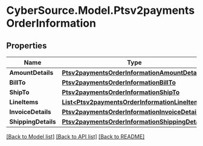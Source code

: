 # CyberSource.Model.Ptsv2paymentsOrderInformation
## Properties

Name | Type | Description | Notes
------------ | ------------- | ------------- | -------------
**AmountDetails** | [**Ptsv2paymentsOrderInformationAmountDetails**](Ptsv2paymentsOrderInformationAmountDetails.md) |  | [optional] 
**BillTo** | [**Ptsv2paymentsOrderInformationBillTo**](Ptsv2paymentsOrderInformationBillTo.md) |  | [optional] 
**ShipTo** | [**Ptsv2paymentsOrderInformationShipTo**](Ptsv2paymentsOrderInformationShipTo.md) |  | [optional] 
**LineItems** | [**List&lt;Ptsv2paymentsOrderInformationLineItems&gt;**](Ptsv2paymentsOrderInformationLineItems.md) |  | [optional] 
**InvoiceDetails** | [**Ptsv2paymentsOrderInformationInvoiceDetails**](Ptsv2paymentsOrderInformationInvoiceDetails.md) |  | [optional] 
**ShippingDetails** | [**Ptsv2paymentsOrderInformationShippingDetails**](Ptsv2paymentsOrderInformationShippingDetails.md) |  | [optional] 

[[Back to Model list]](../README.md#documentation-for-models) [[Back to API list]](../README.md#documentation-for-api-endpoints) [[Back to README]](../README.md)

